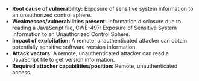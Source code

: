 - **Root cause of vulnerability:** Exposure of sensitive system information to an unauthorized control sphere.
- **Weaknesses/vulnerabilities present:** Information disclosure due to reading a JavaScript file, CWE-497: Exposure of Sensitive System Information to an Unauthorized Control Sphere.
- **Impact of exploitation:** A remote, unauthenticated attacker can obtain potentially sensitive software-version information.
- **Attack vectors:** A remote, unauthenticated attacker can read a JavaScript file to get version information.
- **Required attacker capabilities/position:** Remote, unauthenticated access.